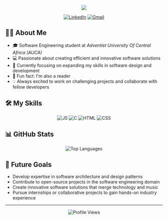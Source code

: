 
<p align="center">
  <a href="https://github.com/DenverCoder1/readme-typing-svg"><img src="https://readme-typing-svg.herokuapp.com?lines=Hi,+I'm+IZERE+INEZA+PROMISE;Software+Engineering+Student;Aspiring+Software+Developer;CODING;&center=true&width=380&height=45"></a>
</p>
<p align="center">
  <a href="https://www.linkedin.com/in/
promise-ineza-izere-794286285"><img src="https://img.shields.io/badge/LinkedIn-0077B5?style=for-the-badge&logo=linkedin&logoColor=white" alt="LinkedIn"/></a>
  <a href="mailto:izerepromise004@gmail.com"><img src="https://img.shields.io/badge/Gmail-D14836?style=for-the-badge&logo=gmail&logoColor=white" alt="Gmail"/></a>
 </a>
</p>

## 👨‍💻 About Me
- 🎓 Software Engineering student at *Adventist University Of Central Africa (AUCA)*
- 💻 Passionate about creating efficient and innovative software solutions
- 🌱 Currently focusing on expanding my skills in software design and development
- 🎵 Fun fact: I'm also a reader
- 💡 Always excited to work on challenging projects and collaborate with fellow developers

## 🛠️ My Skills
<p align="center">
  
  <img src="https://img.shields.io/badge/Java-ED8B00?style=for-the-badge&logo=js&logoColor=white" alt="JS"/>
  <img src="https://img.shields.io/badge/C-00599C?style=for-the-badge&logo=c&logoColor=white" alt="C"/>
  <img src="https://img.shields.io/badge/HTML5-E34F26?style=for-the-badge&logo=html5&logoColor=white" alt="HTML"/>
  <img src="https://img.shields.io/badge/CSS3-1572B6?style=for-the-badge&logo=css3&logoColor=white" alt="CSS"/>
</p>

## 📊 GitHub Stats

<p align="center">
  <img src="https://github-readme-stats.vercel.app/api/top-langs/?username=Prom004&layout=compact&theme=radical" alt="Top Languages" />
</p>

## 🎯 Future Goals
- Develop expertise in software architecture and design patterns
- Contribute to open-source projects in the software engineering domain
- Create innovative software solutions that merge technology and music
- Pursue internships or collaborative projects to gain hands-on industry experience

---
<p align="center">
  <img src="https://komarev.com/ghpvc/?username=Prom004&label=Profile%20views&color=0e75b6&style=flat" alt="Profile Views" />
</p>
